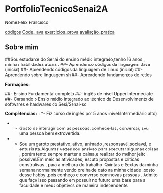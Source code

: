 
# PortfolioTecnicoSenai2A
 Nome:Félix Francisco
 
[códigos](Fundamentos_de_Ti_cod_sh/códigos/)
[Code_java](Cod_Java/)
 [exercicios_prova](PortfolioTecnicoSenai2A/Fundamentos_de_Ti_cod_sh/códigos/códigos_prova)
[avaliação_pratica](PortfolioTecnicoSenai2A/Fundamentos_de_Ti_cod_sh/avaliacao_pratica)

## Sobre mim
##Sou estudante do Senai do ensino médio integrado,tenho 16 anos , minhas habilidades atuais :
##- Aprendendo códigos da linguagem Java (inicial)
##- Aprendendo códigos da linguagem de Linux (inicial)
##- Aprendendo sobre linguagem sh
##- Aprendendo fundamentos de redes 

<b> Formações:</b>

##- Ensino Fundamental completo
##- inglês de nível Upper Intermediate
##- Cursando o Ensio médio integrado ao técnico de Desenvolvimento de softwares e hardwares do Sesi/Senai-sc

<b> Compêtencias : </b>
:
*- Fiz curso de inglês por 5 anos (nivel:Intermediário alto) 
* - Gosto de interagir com as pessoas, conhece-las, conversar, sou uma pessoa bem extrovertida. 
* - Sou um garoto prestativo, ativo, animado ,responsavél,sociavel, e entusiasta.Algumas vezes sou ansioso para executar algumas coisas , porém tento sempre manter a calma,e realizar do melhor jeito possivel.Em meio as atividades, escuto propostas e criticas construtivas , para a melhora do trabalho .Quintas e Sextas da minha semana normalmente vendo orelha de gato na minha cidade ,gosto desse hobby ,pois conheço e converso com novas pessoas . Admito que faço isso pensando em possuir no futuro uma base para a faculdade e meus objetivos de maneira independente. 
